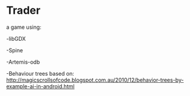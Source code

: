 Trader
======
a game using:

-libGDX

-Spine

-Artemis-odb

-Behaviour trees based on: http://magicscrollsofcode.blogspot.com.au/2010/12/behavior-trees-by-example-ai-in-android.html
